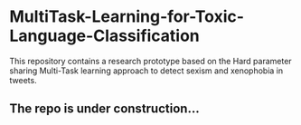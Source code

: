 # MultiTask-Learning-for-Toxic-Language-Classification
This repository contains a research prototype based on the Hard parameter sharing Multi-Task learning approach to detect sexism and xenophobia in tweets.

## The repo is under construction...
